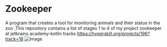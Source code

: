 # Zookeeper
A program that creates a tool for monitoring animals and their status in the zoo ,This repository contains a list of stages 1 to 4 of my project zookeeper at jetbrains academy-kotlin tracks https://hyperskill.org/projects/196?track=18
![image](https://user-images.githubusercontent.com/107410128/204343713-411543d5-3b74-4fd3-a42f-21d16be048cf.png)
